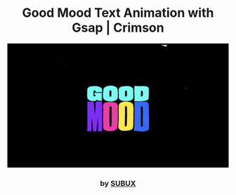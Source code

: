 <div align="center">

# Good Mood Text Animation with Gsap | Crimson

<img src="admin/base.png">

### by <a href="https://github.com/python019">SUBUX</a>

</div>